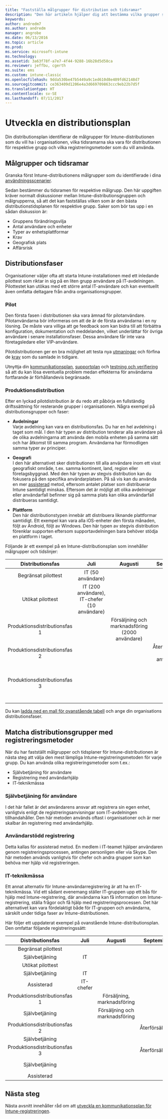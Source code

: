 ```yaml
---
title: "Fastställa målgrupper för distribution och tidsramar"
description: "Den här artikeln hjälper dig att bestämma vilka grupper som ska distribueras till Intune och vilka tidsramarna ska vara för dessa distributioner."
keywords: 
author: andredm7
ms.author: andredm
manager: angrobe
ms.date: 06/13/2016
ms.topic: article
ms.prod: 
ms.service: microsoft-intune
ms.technology: 
ms.assetid: 3a63f78f-a7e7-4f44-9288-16b28d5d58ca
ms.reviewer: jeffbu, cgerth
ms.suite: ems
ms.custom: intune-classic
ms.openlocfilehash: 9dda530be47b5449a9c1ed610d8e409fd62148d7
ms.sourcegitcommit: ce363409d1206e4a3d669709863ccc9eb22b7d5f
ms.translationtype: HT
ms.contentlocale: sv-SE
ms.lasthandoff: 07/11/2017
---
```

# Utveckla en distributionsplan
<a id="develop-a-rollout-plan" class="xliff"></a>

Din distributionsplan identifierar de målgrupper för Intune-distributionen som du vill ha i organisationen, vilka tidsramarna ska vara för distributionen för respektive grupp och vilka registreringsmetoder som du vill använda.

## Målgrupper och tidsramar
<a id="targeted-groups-and-timeframes" class="xliff"></a>

Granska först Intune-distributionens målgrupper som du identifierade i dina [användningsscenarier](planning-guide-scenarios.md).

Sedan bestämmer du tidsramen för respektive målgrupp. Den här uppgiften kräver normalt diskussioner mellan Intune-distributionsgruppen och målgrupperna, så att det kan fastställas vilken som är den bästa distributionstidsplanen för respektive grupp. Saker som bör tas upp i en sådan diskussion är:
* Gruppens förändringsvilja
* Antal användare och enheter
* Typer av enhetsplattformar
* Krav
* Geografisk plats
* Affärsrisk

## Distributionsfaser
<a id="rollout-phases" class="xliff"></a>
Organisationer väljer ofta att starta Intune-installationen med ett inledande pilottest som riktar in sig på en liten grupp användare på IT-avdelningen. Pilottestet kan utökas med ett större antal IT-användare och kan eventuellt även omfatta deltagare från andra organisationsgrupper.

### Pilot
<a id="pilot" class="xliff"></a>
Den första fasen i distributionen ska vara ämnad för pilotanvändare. Pilotanvändarna bör informeras om att de är de första användarna i en ny lösning. De måste vara villiga att ge feedback som kan bidra till att förbättra konfiguration, dokumentation och meddelanden, vilket underlättar för övriga användare i senare installationsfaser. Dessa användare får inte vara företagsledare eller VIP-användare.

Pilotdistributionen ger en bra möjlighet att testa nya [utmaningar](planning-guide-deployment-goals.md) och förfina de [krav](planning-guide-requirements.md) som du samlade in tidigare.

Utnyttja din [kommunikationsplan](planning-guide-communication-plan.md), [supportplan](planning-guide-support-plan.md) och [testning och verifiering](planning-guide-test-validation.md) så att du kan lösa eventuella problem medan effekterna för användarna fortfarande är förhållandevis begränsade.

### Produktionsdistribution
<a id="production-rollout" class="xliff"></a>
Efter en lyckad pilotdistribution är du redo att påbörja en fullständig driftssättning för resterande grupper i organisationen. Några exempel på distributionsgrupper och faser:

-   **Avdelningar** <br/>Varje avdelning kan vara en distributionsfas. Du har en hel avdelning i taget som mål. I den här typen av distribution tenderar alla användare på de olika avdelningarna att använda den mobila enheten på samma sätt och har åtkomst till samma program. Användarna har förmodligen samma typer av principer.

-   **Geografi** <br/>I den här alternativet sker distributionen till alla användare inom ett visst geografiskt område, t.ex. samma kontinent, land, region eller företagsbyggnad. Med den här typen av stegvis distribution kan du fokusera på den specifika användarplatsen. På så vis kan du använda en mer [assisterad](#user-assisted-enrollment) metod, eftersom antalet platser som distribuerar Intune samtidigt minskas. Eftersom det är möjligt att olika avdelningar eller användarfall befinner sig på samma plats kan olika användarfall distribueras samtidigt.

-   **Plattform** <br/>Den här distributionstypen innebär att distribuera liknande plattformar samtidigt. Ett exempel kan vara alla iOS-enheter den första månaden, följt av Android, följt av Windows. Den här typen av stegvis distribution förenklar supporten eftersom supportavdelningen bara behöver stödja en plattform i taget.

Följande är ett exempel på en Intune-distributionsplan som innehåller målgrupper och tidslinjer:

| **Distributionsfas** | **Juli** | **Augusti** | **September** | **Oktober** |
|:---:|:---:|:---:|:---:|:---:|
| Begränsat pilottest | IT (50 användare) |  |  |  |                                                         
| Utökat pilottest | IT (200 användare), IT-chefer (10 användare) |  |  |  |                                                         
| Produktionsdistributionsfas 1 |  | Försäljning och marknadsföring (2000 användare) |  |  |
| Produktionsdistributionsfas 2 |  |  | Återförsäljning (1000 användare) |  |
| Produktionsdistributionsfas 3 |  |  |  | Personalavdelning (50 användare), ekonomi (40 användare), chefer (30 användare) |

Du kan [ladda ned en mall för ovanstående tabell](https://gallery.technet.microsoft.com/Intune-deployment-planning-fae156c2?redir=0) och ange din organisations distributionsfaser.
## Matcha distributionsgrupper med registreringsmetoder
<a id="match-rollout-groups-to-enrollment-approaches" class="xliff"></a>

När du har fastställt målgrupper och tidsplaner för Intune-distributionen är nästa steg att välja den mest lämpliga Intune-registreringsmetoden för varje grupp. Du kan använda olika registreringsmetoder som t.ex.:
* Självbetjäning för användare
* Registrering med användarhjälp
* IT-teknikmässa

### Självbetjäning för användare
<a id="user-self-service" class="xliff"></a>

I det här fallet är det användarens ansvar att registrera sin egen enhet, vanligtvis enligt de registreringsanvisningar som IT-avdelningen tillhandahåller. Den här metoden används oftast i organisationer och är mer skalbar än registrering med användarhjälp.

### Användarstödd registrering
<a id="user-assisted-enrollment" class="xliff"></a>

Detta kallas för assisterad metod. En medlem i IT-teamet hjälper användaren genom registreringsprocessen, antingen personligen eller via Skype. Den här metoden används vanligtvis för chefer och andra grupper som kan behöva mer hjälp vid registreringen.

### IT-teknikmässa
<a id="it-tech-fair" class="xliff"></a>

Ett annat alternativ för Intune-användarregistrering är att ha en IT-teknikmässa. Vid ett sådant evenemang ställer IT-gruppen upp ett bås för hjälp med Intune-registrering, där användarna kan få information om Intune-registrering, ställa frågor och få hjälp med registreringsprocessen. Det här alternativet kan vara fördelaktigt både för IT-gruppen och användarna, särskilt under tidiga faser av Intune-distributionen.

Här följer ett uppdaterat exempel på ovanstående Intune-distributionsplan. Den omfattar följande registreringssätt:

| **Distributionsfas** | **Juli** | **Augusti** | **September** | **Oktober** |
|:---:|:---:|:---:|:---:|:---:|
| Begränsat pilottest |  |  |  |  |                                                         
| Självbetjäning | IT |  |  |  |
| Utökat pilottest |  |  |  |  |                                                         
| Självbetjäning | IT |  |  |  |
| Assisterad | IT-chefer |  |  |  |
| Produktionsdistributionsfas 1 |  | Försäljning, marknadsföring |  |  |
| Självbetjäning |  | Försäljning och marknadsföring |  |  |
| Produktionsdistributionsfas 2 |  |  | Återförsäljning |  |
| Självbetjäning |  |  |  |  |
| Produktionsdistributionsfas 3 |  |  | Återförsäljning |  |
| Självbetjäning |  |  |  | Personalavdelning, ekonomi |
| Assisterad |  |  |  | Chefer |

## Nästa steg
<a id="next-steps" class="xliff"></a>

Nästa avsnitt innehåller råd om att [utveckla en kommunikationsplan för Intune-registreringen](planning-guide-communication-plan.md).
